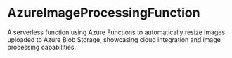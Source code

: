 # AzureImageProcessingFunction
A serverless function using Azure Functions to automatically resize images uploaded to Azure Blob Storage, showcasing cloud integration and image processing capabilities.
